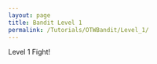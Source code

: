 ```yaml
---
layout: page
title: Bandit Level 1
permalink: /Tutorials/OTWBandit/Level_1/
---
```



Level 1 Fight!
